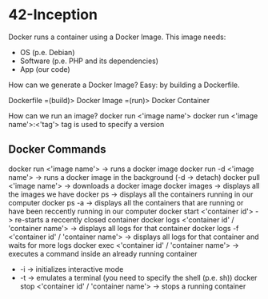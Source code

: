 # 42-Inception

Docker runs a container using a Docker Image. This image needs:

  - OS (p.e. Debian)
  - Software (p.e. PHP and its dependencies)
  - App (our code)

How can we generate a Docker Image? Easy: by building a Dockerfile.

Dockerfile =(build)> Docker Image =(run)> Docker Container

How can we run an image?
docker run <'image name'>
docker run <'image name'>:<'tag'>
tag is used to specify a version

## Docker Commands
docker run <'image name'> -> runs a docker image
docker run -d <'image name'> -> runs a docker image in the background (-d -> detach)
docker pull <'image name'> -> downloads a docker image
docker images -> displays all the images we have
docker ps -> displays all the containers running in our computer
docker ps -a -> displays all the  containers that are running or have been reccently running in our computer
docker start <'container id'> -> re-starts a reccently closed container
docker logs <'container id' / 'container name'> -> displays all logs for that container
docker logs -f <'container id' / 'container name'> -> displays all logs for that container and waits for more logs
docker exec <'container id' / 'container name'> -> executes a command inside an already running container
  - -i -> initializes interactive mode
  - -t -> emulates a terminal (you need to specify the shell (p.e. sh))
docker stop <'container id' / 'container name'> -> stops a running container
